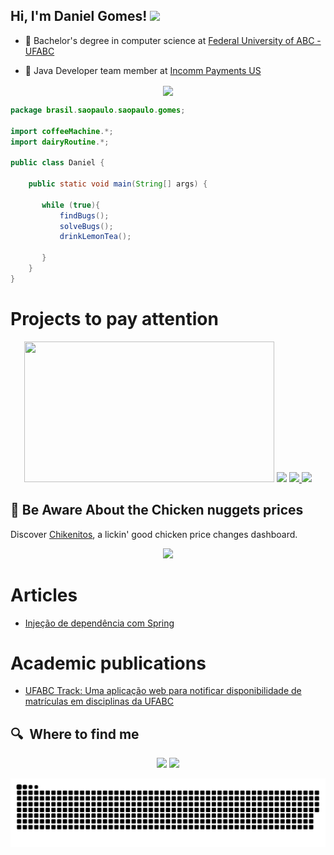 <h2> Hi, I'm Daniel Gomes! <img src="https://camo.githubusercontent.com/d3359cb00ab0b5ed8f2e1fe3fceb4fbaf3b614340f8c0db99c17b9f50b351770/68747470733a2f2f656d6f6a69732e736c61636b6d6f6a69732e636f6d2f656d6f6a69732f696d616765732f313533313834393433302f343234362f626c6f622d73756e676c61737365732e6769663f31353331383439343330" width="50"></h2>

- 🧭 Bachelor's degree in computer science at <a href="https://www.ufabc.edu.br/"> Federal University of ABC - UFABC</a> 

- 👥 Java Developer team member at <a href="https://www.incomm.com/"> Incomm Payments US</a> 



<p align="center">
<a href="https://gifs.alphacoders.com/gifs/view/209661" ><img align="center" src="https://user-images.githubusercontent.com/50127863/131756731-46ecebc6-f0fd-4ca6-b3cc-33d22d835ea7.gif"></a>
</p>

```java
package brasil.saopaulo.saopaulo.gomes;

import coffeeMachine.*;
import dairyRoutine.*;

public class Daniel {

    public static void main(String[] args) {
    
       while (true){
           findBugs();
           solveBugs();
           drinkLemonTea();
           
       }
    }
}
```
# Projects to pay attention 
<p align="center">
<a href="https://dashboard-ckn.vercel.app/"><img  width="400" height="225" src="https://user-images.githubusercontent.com/50127863/152731241-c6dde7c3-213e-4a72-8d0c-c03b17c5f031.png"></a>
<a href="https://ufabc-track.vercel.app/"><img  width="400"  src="https://user-images.githubusercontent.com/50127863/167984137-5729f82e-7bfd-4199-8bda-d15060fac315.gif"></a>  


 <a href="https://github.com/danieldjgomes/Chikenitos-API">
     <img align="" src="https://github-readme-stats.vercel.app/api/pin/?username=danieldjgomes&repo=Chikenitos-API&theme=tokyonight" />
  </a>
     <a href="https://github.com/danieldjgomes/Matricula-API">
     <img align="" src="https://github-readme-stats.vercel.app/api/pin/?username=danieldjgomes&repo=Matricula-API&theme=tokyonight" />
          </a>

</p>


## 🐔 Be Aware About the Chicken nuggets prices
Discover <a href="https://dashboard-ckn.vercel.app/">Chikenitos</a>, a lickin' good chicken price changes dashboard.
<p align="center"><img src="https://user-images.githubusercontent.com/50127863/122002850-a9073400-cd88-11eb-8ed5-b05976f29512.gif" width="720"></p>


# Articles

- <a href="https://dev.to/danieldjgomes/injecao-de-dependencias-com-spring-ib"> Injeção de dependência com Spring </a>

# Academic publications

- <a href="https://github.com/danieldjgomes/matricula-api/blob/main/UFABC%20TRACK_%20Uma%20aplica%C3%A7%C3%A3o%20web%20para%20notificar%20disponibilidade%20de%20matr%C3%ADculas%20em%20disciplinas%20da%20UFABC.pdf"> UFABC Track: Uma aplicação web para notificar disponibilidade de matrículas em disciplinas da UFABC </a>

## 🔍  Where to find me
<p align="center">
<a href="https://www.linkedin.com/in/danieldjgomes"><img src="https://img.icons8.com/color/48/000000/linkedin.png" width="50px"/></a>
<a href="mailto:daniel.djgomes@outlook.com"><img src="https://img.icons8.com/fluent/48/000000/gmail.png" width="50px"/></a>
</p>


 
 ![Snake animation](https://github.com/danieldjgomes/danieldjgomes/blob/output/github-contribution-grid-snake.svg)


